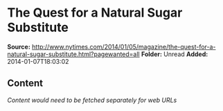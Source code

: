 # The Quest for a Natural Sugar Substitute

**Source:** http://www.nytimes.com/2014/01/05/magazine/the-quest-for-a-natural-sugar-substitute.html?pagewanted=all
**Folder:** Unread
**Added:** 2014-01-07T18:03:02




## Content
*Content would need to be fetched separately for web URLs*
